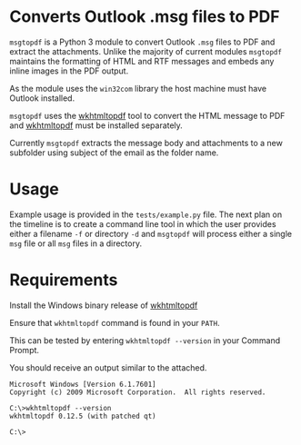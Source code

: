 # Converts Outlook .msg files to PDF

`msgtopdf` is a Python 3 module to convert Outlook `.msg` files to PDF and extract the attachments.  Unlike the majority of current modules `msgtopdf` maintains the formatting of HTML and RTF messages and embeds any inline images in the PDF output.

As the module uses the `win32com` library the host machine must have Outlook installed.

`msgtopdf` uses the [wkhtmltopdf](https://wkhtmltopdf.org/) tool to convert the HTML message to PDF and [wkhtmltopdf](https://wkhtmltopdf.org/) must be installed separately.

Currently `msgtopdf` extracts the message body and attachments to a new subfolder using subject of the email as the folder name.

# Usage

Example usage is provided in the `tests/example.py` file.  The next plan on the timeline is to create a command line tool in which the user provides either a filename `-f` or directory `-d` and `msgtopdf` will process either a single `msg` file or all `msg` files in a directory.

# Requirements

Install the Windows binary release of [wkhtmltopdf](https://wkhtmltopdf.org/downloads.html)

Ensure that `wkhtmltopdf` command is found in your `PATH`.

This can be tested by entering `wkhtmltopdf --version` in your Command Prompt.

You should receive an output similar to the attached.

```
Microsoft Windows [Version 6.1.7601]
Copyright (c) 2009 Microsoft Corporation.  All rights reserved.

C:\>wkhtmltopdf --version
wkhtmltopdf 0.12.5 (with patched qt)

C:\>
```